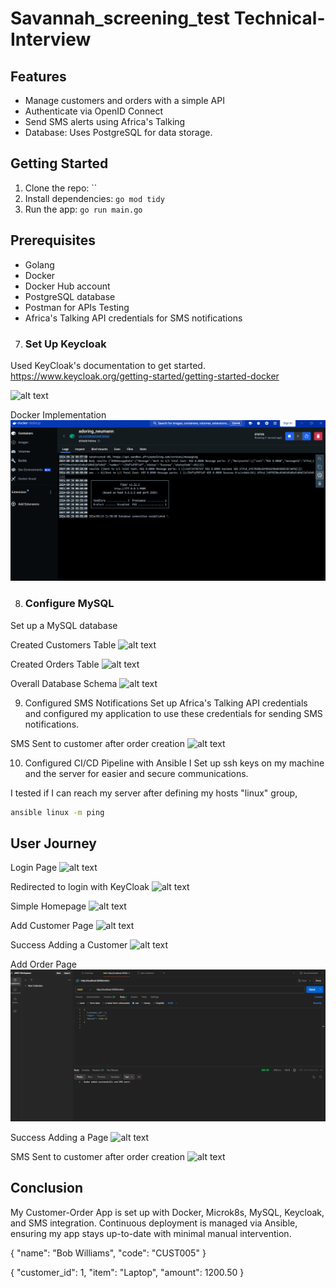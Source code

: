 # Savannah_screening_test Technical-Interview

## Features

- Manage customers and orders with a simple API
- Authenticate via OpenID Connect
- Send SMS alerts using Africa's Talking
- Database: Uses PostgreSQL for data storage.

## Getting Started

1. Clone the repo: ``
2. Install dependencies: `go mod tidy`
3. Run the app: `go run main.go`


## Prerequisites
- Golang
- Docker
- Docker Hub account
- PostgreSQL database
- Postman for APIs Testing 
- Africa's Talking API credentials for SMS notifications


7. ### Set Up Keycloak
Used KeyCloak's documentation to get started. https://www.keycloak.org/getting-started/getting-started-docker

![alt text](screenshots/keycloak-admin-login.png)

Docker Implementation
![alt text](images/docker.png)

8. ### Configure MySQL
Set up a MySQL database

Created Customers Table
![alt text](screenshots/customerTable.png)

Created Orders Table
![alt text](screenshots/ordersTable.png)

Overall Database Schema
![alt text](<screenshots/Database Schema.png>)

9. Configured SMS Notifications
Set up Africa's Talking API credentials and configured my application to use these credentials for sending SMS notifications.

SMS Sent to customer after order creation
![alt text](screenshots/SMS-sending.png)

10. Configured CI/CD Pipeline with Ansible
I Set up ssh keys on my machine and the server for easier and secure communications.

I tested if I can reach my server after defining my hosts "linux" group,
```sh
ansible linux -m ping
```


## User Journey
Login Page
![alt text](screenshots/Login-page.png)

Redirected to login with KeyCloak
![alt text](screenshots/login-redirect.png)

Simple Homepage
![alt text](screenshots/home.png)

Add Customer Page
![alt text](screenshots/add-customer.png)

Success Adding a Customer
![alt text](screenshots/customeradded-success.png)

Add Order Page
![alt text](images/order_added.png)

Success Adding a Page
![alt text](screenshots/add-order-success.png)

SMS Sent to customer after order creation
![alt text](screenshots/SMS-sending.png)


## Conclusion
My Customer-Order App is set up with Docker, Microk8s, MySQL, Keycloak, and SMS integration. Continuous deployment is managed via Ansible, ensuring my app stays up-to-date with minimal manual intervention.

{
  "name": "Bob Williams",
  "code": "CUST005"
}

{
  "customer_id": 1,
  "item": "Laptop",
  "amount": 1200.50
}
